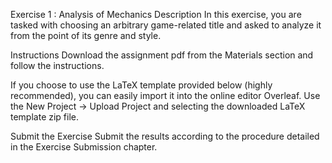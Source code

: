 Exercise 1 : Analysis of Mechanics
Description
In this exercise, you are tasked with choosing an arbitrary game-related title and asked to analyze it from the point of its genre and style.

Instructions
Download the assignment pdf from the Materials section and follow the instructions.

If you choose to use the LaTeX template provided below (highly recommended), you can easily import it into the online editor Overleaf. Use the New Project -> Upload Project and selecting the downloaded LaTeX template zip file.

Submit the Exercise
Submit the results according to the procedure detailed in the Exercise Submission chapter.